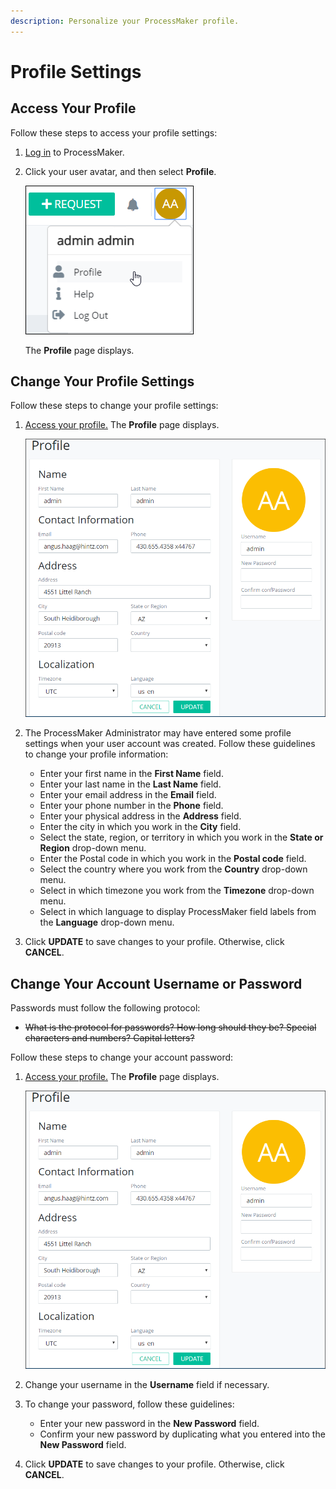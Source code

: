 ```yaml
---
description: Personalize your ProcessMaker profile.
---
```


# Profile Settings

## Access Your Profile

Follow these steps to access your profile settings:

1. [Log in](log-in.md#log-in) to ProcessMaker.
2. Click your user avatar, and then select **Profile**.  

   ![](../.gitbook/assets/profile-option.png)

   The **Profile** page displays.

## Change Your Profile Settings

Follow these steps to change your profile settings:

1. [Access your profile.](profile-settings.md#access-your-profile) The **Profile** page displays.  

   ![](../.gitbook/assets/profile-page.png)

2. The ProcessMaker Administrator may have entered some profile settings when your user account was created. Follow these guidelines to change your profile information:
   * Enter your first name in the **First Name** field.
   * Enter your last name in the **Last Name** field.
   * Enter your email address in the **Email** field.
   * Enter your phone number in the **Phone** field.
   * Enter your physical address in the **Address** field.
   * Enter the city in which you work in the **City** field.
   * Select the state, region, or territory in which you work in the **State or Region** drop-down menu.
   * Enter the Postal code in which you work in the **Postal code** field.
   * Select the country where you work from the **Country** drop-down menu.
   * Select in which timezone you work from the **Timezone** drop-down menu.
   * Select in which language to display ProcessMaker field labels from the **Language** drop-down menu.
3. Click **UPDATE** to save changes to your profile. Otherwise, click **CANCEL**.

## Change Your Account Username or Password

Passwords must follow the following protocol:

* ~~What is the protocol for passwords? How long should they be? Special characters and numbers? Capital letters?~~

Follow these steps to change your account password:

1. [Access your profile.](profile-settings.md#access-your-profile) The **Profile** page displays.

   ![](../.gitbook/assets/profile-page.png)

2. Change your username in the **Username** field if necessary.
3. To change your password, follow these guidelines:
   * Enter your new password in the **New Password** field.
   * Confirm your new password by duplicating what you entered into the **New Password** field.
4. Click **UPDATE** to save changes to your profile. Otherwise, click **CANCEL**.

